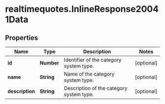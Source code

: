 # realtimequotes.InlineResponse20041Data

## Properties

Name | Type | Description | Notes
------------ | ------------- | ------------- | -------------
**id** | **Number** | Identifier of the category system type. | [optional] 
**name** | **String** | Name of the category system type. | [optional] 
**description** | **String** | Description of the category system type. | [optional] 


